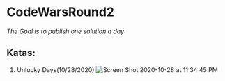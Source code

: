 # CodeWarsRound2

_The Goal is to publish one solution a day_

## Katas:

1. Unlucky Days(10/28/2020)
![Screen Shot 2020-10-28 at 11 34 45 PM](https://user-images.githubusercontent.com/35905650/97524165-610eda80-197a-11eb-8581-830e5259bde8.png)
